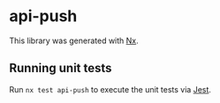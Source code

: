 # api-push

This library was generated with [Nx](https://nx.dev).

## Running unit tests

Run `nx test api-push` to execute the unit tests via [Jest](https://jestjs.io).
